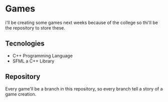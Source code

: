 # Games
i'll be creating some games next weeks because of the college so thi'll be the repository to store these.

## Tecnologies
 - C++ Programming Language
 - SFML a C++ Library

## Repository
Every game'll be a branch in this repository, so every branch tell a story of a game creation.
